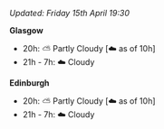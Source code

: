 *Updated: Friday 15th April 19:30*

**Glasgow**

* 20h: :partly_sunny: Partly Cloudy [:cloud: as of 10h]
* 21h - 7h: :cloud: Cloudy

**Edinburgh**

* 20h: :partly_sunny: Partly Cloudy [:cloud: as of 10h]
* 21h - 7h: :cloud: Cloudy
